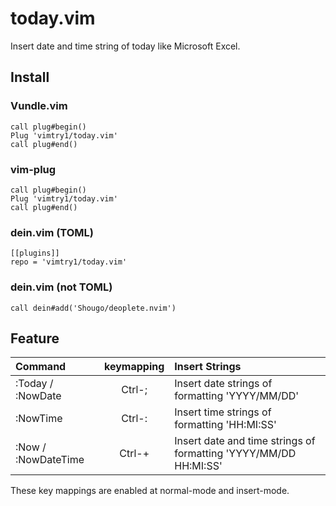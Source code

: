 # today.vim

Insert date and time string of today like Microsoft Excel.

## Install

### Vundle.vim
```
call plug#begin()
Plug 'vimtry1/today.vim'
call plug#end()
```

### vim-plug
```
call plug#begin()
Plug 'vimtry1/today.vim'
call plug#end()
```

### dein.vim (TOML)
```
[[plugins]]
repo = 'vimtry1/today.vim'
```

### dein.vim (not TOML)
```
call dein#add('Shougo/deoplete.nvim')
  ```

## Feature

| Command | keymapping | Insert Strings |
|:--|:--:|:--|
| :Today / :NowDate | Ctrl-; | Insert date strings of formatting 'YYYY/MM/DD'|
| :NowTime | Ctrl-: | Insert time strings of formatting 'HH:MI:SS'|
| :Now / :NowDateTime | Ctrl-+ | Insert date and time strings of formatting 'YYYY/MM/DD HH:MI:SS'|

These key mappings are enabled at normal-mode and insert-mode.
